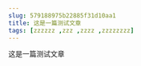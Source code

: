 ```yaml
---
slug: 579188975b22885f31d10aa1
title: 这是一篇测试文章
tags: [zzzzzz ,zzz ,zzzz ,zzzzzzzz]
---
```


这是一篇测试文章
